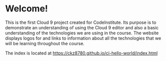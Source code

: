 # Welcome!

This is the first Cloud 9 project created for CodeInstitute. Its purpose is to demonstrate an understanding of using the Cloud 9 editor and also a basic understanding of the technologies we are using in the course. The website displays logos for and links to information about all the technologies that we will be learning throughout the course. 

The index is located at https://ckz8780.github.io/ci-hello-world/index.html